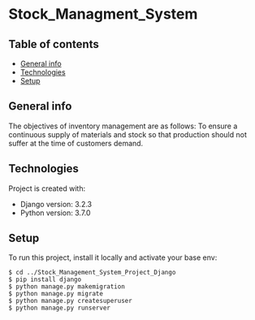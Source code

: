 # Stock_Managment_System

## Table of contents
* [General info](#general-info)
* [Technologies](#technologies)
* [Setup](#setup)

## General info
The objectives of inventory management are as follows: To ensure a continuous supply of materials and stock so that production should not suffer at the time of customers demand.

## Technologies
Project is created with:
* Django version: 3.2.3
* Python version: 3.7.0

## Setup
To run this project, install it locally and activate your base env:

```
$ cd ../Stock_Management_System_Project_Django
$ pip install django
$ python manage.py makemigration
$ python manage.py migrate
$ python manage.py createsuperuser
$ python manage.py runserver
```
